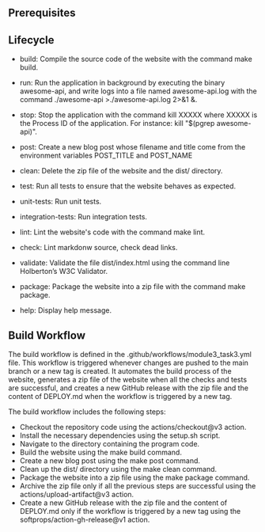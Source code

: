 ## Prerequisites

## Lifecycle

- build: Compile the source code of the website with the command make build.

- run: Run the application in background by executing the binary awesome-api, and write logs into a file named awesome-api.log with the command ./awesome-api >./awesome-api.log 2>&1 &.

- stop: Stop the application with the command kill XXXXX where XXXXX is the Process ID of the application. For instance: kill "$(pgrep awesome-api)".

- post: Create a new blog post whose filename and title come from the environment variables POST_TITLE and POST_NAME

- clean: Delete the zip file of the website and the dist/ directory.

- test: Run all tests to ensure that the website behaves as expected.

- unit-tests: Run unit tests.

- integration-tests: Run integration tests.

- lint: Lint the website's code with the command make lint.

- check: Lint markdonw source, check dead links.

- validate: Validate the file dist/index.html using the command line Holberton’s W3C Validator.

- package: Package the website into a zip file with the command make package.

- help: Display help message.

## Build Workflow
The build workflow is defined in the .github/workflows/module3_task3.yml file. This workflow is triggered whenever changes are pushed to the main branch or a new tag is created. It automates the build process of the website, generates a zip file of the website when all the checks and tests are successful, and creates a new GitHub release with the zip file and the content of DEPLOY.md when the workflow is triggered by a new tag.

The build workflow includes the following steps:

- Checkout the repository code using the actions/checkout@v3 action.
- Install the necessary dependencies using the setup.sh script.
- Navigate to the directory containing the program code.
- Build the website using the make build command.
- Create a new blog post using the make post command.
- Clean up the dist/ directory using the make clean command.
- Package the website into a zip file using the make package command.
- Archive the zip file only if all the previous steps are successful using the actions/upload-artifact@v3 action.
- Create a new GitHub release with the zip file and the content of DEPLOY.md only if the workflow is triggered by a new tag using the softprops/action-gh-release@v1 action.